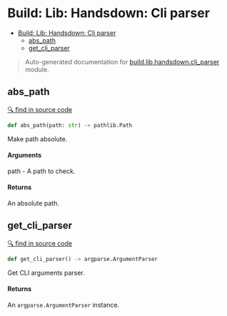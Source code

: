 # Build: Lib: Handsdown: Cli parser

- [Build: Lib: Handsdown: Cli parser](#build-lib-handsdown-cli-parser)
  - [abs_path](#abs_path)
  - [get_cli_parser](#get_cli_parser)

> Auto-generated documentation for [build.lib.handsdown.cli_parser](../build/lib/handsdown/cli_parser.py) module.

## abs_path

[🔍 find in source code](../build/lib/handsdown/cli_parser.py#L6)

```python
def abs_path(path: str) -> pathlib.Path
```
Make path absolute.

#### Arguments

path - A path to check.

#### Returns

An absolute path.

## get_cli_parser

[🔍 find in source code](../build/lib/handsdown/cli_parser.py#L19)

```python
def get_cli_parser() -> argparse.ArgumentParser
```
Get CLI arguments parser.

#### Returns

An `argparse.ArgumentParser` instance.
